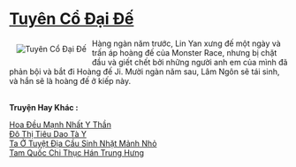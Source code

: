 <a href="https://truyenwiki.net/tuyen-co-dai-de.35834/" title="Tuyên Cổ Đại Đế"><h1>Tuyên Cổ Đại Đế</h1></a><div style="display:table"><img align="right" style="float: left; padding: 10px;" src="https://truyenwiki.net/a/img/str/src/35834.jpg" alt="Tuyên Cổ Đại Đế">Hàng ngàn năm trước, Lin Yan xưng đế một ngày và trấn áp hoàng đế của Monster Race, nhưng bị chặt đầu và giết chết bởi những người anh em của mình đã phản bội và bắt đi Hoàng đế Ji. Mười ngàn năm sau, Lâm Ngôn sẽ tái sinh, và hắn sẽ là hoàng đế ở kiếp này.</div><p><br><b>Truyện Hay Khác :</b></p><a href="https://truyenwiki.net/hoa-deu-manh-nhat-y-than.35604/" alt="Hoa Đều Mạnh Nhất Y Thần">Hoa Đều Mạnh Nhất Y Thần</a><br/><a href="https://github.com/nownovels/topcv/tree/master/truyenhay/36390" alt="Đô Thị Tiêu Dao Tà Y">Đô Thị Tiêu Dao Tà Y</a><br/><a href="https://github.com/nownovels/topcv/tree/master/truyenhay/35061" alt="Ta Ở Tuyệt Địa Cầu Sinh Nhặt Mảnh Nhỏ">Ta Ở Tuyệt Địa Cầu Sinh Nhặt Mảnh Nhỏ</a><br/><a href="https://github.com/nownovels/topcv/tree/master/truyenhay/36584" alt="Tam Quốc Chi Thục Hán Trung Hưng">Tam Quốc Chi Thục Hán Trung Hưng</a><br/>
